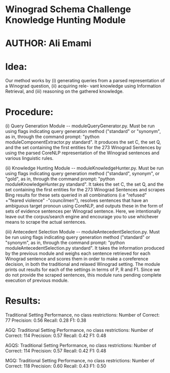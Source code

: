 # Winograd Schema Challenge Knowledge Hunting Module
# AUTHOR: Ali Emami

# Idea: 

Our  method  works  by  (i)  generating  queries  from  a  parsed  representation
of  a  Winograd  question,  (ii)  acquiring  rele- vant  knowledge  using  Information  Retrieval, and (iii) reasoning on the gathered knowledge.

# Procedure:

(i) Query Generation Module -- moduleQueryGenerator.py. Must be run using flags indicating query generation method ("standard" or "synonym", as in, through the command prompt: "python moduleComponentExtractor.py standard". It produces the set C, the set Q, and the set containing the first entities for the 273 Winograd Sentences by using the parsed CoreNLP representation of the Winograd sentences and various linguistic rules.

(ii) Knowledge Hunting Module -- moduleKnowledgeHunter.py. Must be run using flags indicating query generation method ("standard", synonym", or "gold", as in, through the command prompt: "python moduleKnowledgeHunter.py standard". It takes the set C, the set Q, and the set containing the first entities for the 273 Winograd Sentences and scrapes Bing results for these sets queried in all combinations (i.e "refused" +"feared violence" -"councilmen"), resolves sentences that have an ambiguous target pronoun using CoreNLP, and outputs these in the form of sets of evidence sentences per Winograd sentence. Here, we intentionally leave out the corpus/search engine and encourage you to use whichever means to scrape the actual sentences. 

(iii) Antecedent Selection Module -- moduleAntecedentSelection.py. Must be run using flags indicating query generation method ("standard" or "synonym", as in, through the command prompt: "python moduleAntecedentSelection.py standard". It takes the information produced by the previous module and weighs each sentence retrieved for each Winograd sentence and scores them in order to make a coreference decision, in both the traditional and relaxed Winograd setting. The module prints out results for each of the settings in terms of P, R and F1. Since we do not provide the scraped sentences, this module runs pending complete execution of previous module.

# Results:

Traditional Setting Performance, no class restrictions: 
Number of Correct: 77
Precision: 0.56
Recall: 0.28
F1: 0.38


AGQ:
Traditional Setting Performance, no class restrictions: 
Number of Correct: 114
Precision: 0.57
Recall: 0.42
F1: 0.48


AGQS:
Traditional Setting Performance, no class restrictions: 
Number of Correct: 114
Precision: 0.57
Recall: 0.42
F1: 0.48


MGQ:
Traditional Setting Performance, no class restrictions: 
Number of Correct: 118
Precision: 0.60
Recall: 0.43
F1: 0.50

